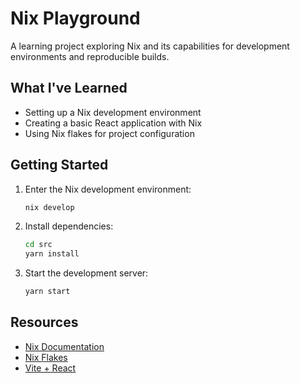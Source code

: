 # Nix Playground

A learning project exploring Nix and its capabilities for development environments and reproducible builds.

## What I've Learned

- Setting up a Nix development environment
- Creating a basic React application with Nix
- Using Nix flakes for project configuration


## Getting Started

1. Enter the Nix development environment:
   ```bash
   nix develop
   ```

2. Install dependencies:
   ```bash
   cd src
   yarn install
   ```

3. Start the development server:
   ```bash
   yarn start
   ```


## Resources

- [Nix Documentation](https://nixos.org/learn.html)
- [Nix Flakes](https://nixos.wiki/wiki/Flakes)
- [Vite + React](https://vitejs.dev/guide/)
